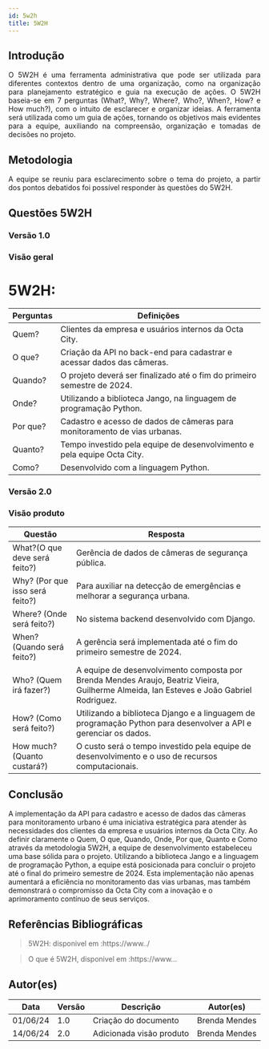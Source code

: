```yaml
---
id: 5w2h
title: 5W2H
---
```


## Introdução

<p align = "justify">
    O 5W2H é uma ferramenta administrativa  que pode ser utilizada para diferentes contextos dentro de uma organização, como na organização para planejamento estratégico e guia na execução de ações. O 5W2H baseia-se em 7 perguntas (What?, Why?, Where?, Who?, When?, How? e How much?), com o intuito de esclarecer e organizar ideias. A ferramenta será utilizada como um guia de ações, tornando os objetivos mais evidentes para a equipe, auxiliando na compreensão, organização e tomadas de decisões no projeto.
</p>

## Metodologia

<p align = "justify">
    A equipe se reuniu para esclarecimento sobre o tema do projeto, a partir dos pontos debatidos foi possível responder às questões do 5W2H.  
</p>


## Questões 5W2H

### Versão 1.0

### Visão geral

# <strong>5W2H:</strong>

Perguntas | Definições
--------------------------------|------------------------------------------------------------
Quem? | Clientes da empresa e usuários internos da Octa City. 
O que? | Criação da API no back-end para cadastrar e acessar dados das câmeras.
Quando? | O projeto deverá ser finalizado até o fim do primeiro semestre de 2024.
Onde? | Utilizando a biblioteca Jango, na linguagem de programação Python.
Por que? | Cadastro e acesso de dados de câmeras para monitoramento de vias urbanas.
Quanto? | Tempo investido pela equipe de desenvolvimento e pela equipe Octa City.
Como? | Desenvolvido com a linguagem Python.



### Versão 2.0

### Visão produto

|Questão|Resposta|
|-------|--------|
What?(O que deve será feito?) | Gerência de dados de câmeras de segurança pública.
Why? (Por que isso será feito?)	| Para auxiliar na detecção de emergências e melhorar a segurança urbana.
Where? (Onde será feito?)	| No sistema backend desenvolvido com Django.
When? (Quando será feito?) | A gerência será implementada até o fim do primeiro semestre de 2024.
Who? (Quem irá fazer?)	| A equipe de desenvolvimento composta por Brenda Mendes Araujo, Beatriz Vieira, Guilherme Almeida, Ian Esteves e João Gabriel Rodriguez.
How? (Como será feito?)	| Utilizando a biblioteca Django e a linguagem de programação Python para desenvolver a API e gerenciar os dados.
How much? (Quanto custará?)| 	O custo será o tempo investido pela equipe de desenvolvimento e o uso de recursos computacionais.

## Conclusão

   A implementação da API para cadastro e acesso de dados das câmeras para monitoramento urbano é uma iniciativa estratégica para atender às necessidades dos clientes da empresa e usuários internos da Octa City. Ao definir claramente o Quem, O que, Quando, Onde, Por que, Quanto e Como através da metodologia 5W2H, a equipe de desenvolvimento estabeleceu uma base sólida para o projeto. Utilizando a biblioteca Jango e a linguagem de programação Python, a equipe está posicionada para concluir o projeto até o final do primeiro semestre de 2024. Esta implementação não apenas aumentará a eficiência no monitoramento das vias urbanas, mas também demonstrará o compromisso da Octa City com a inovação e o aprimoramento contínuo de seus serviços.
 
 
## Referências Bibliográficas
> 5W2H: disponivel em :https://www../

> O que é 5W2H, disponivel em :https://www...

## Autor(es)
| Data | Versão | Descrição | Autor(es) |
| -- | -- | -- | -- |
| 01/06/24 | 1.0 | Criação do documento | Brenda Mendes | 
| 14/06/24 | 2.0 | Adicionada visão produto | Brenda Mendes | 

